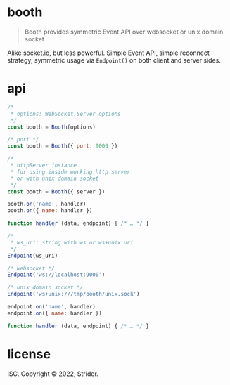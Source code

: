 # booth

> Booth provides symmetric Event API over websocket or unix domain socket

Alike socket.io, but less powerful. Simple Event API, simple reconnect strategy,
symmetric usage via `Endpoint()` on both client and server sides.

# api
```js
/*
 * options: WebSocket.Server options
 */
const booth = Booth(options)

/* port */
const booth = Booth({ port: 9000 })

/*
 * httpServer instance
 * for using inside working http server
 * or with unix domain socket
 */
const booth = Booth({ server })

booth.on('name', handler)
booth.on({ name: handler })

function handler (data, endpoint) { /* … */ }

/*
 * ws_uri: string with ws or ws+unix uri
 */
Endpoint(ws_uri)

/* websocket */
Endpoint('ws://localhost:9000')

/* unix domain socket */
Endpoint('ws+unix:///tmp/booth/unix.sock')

endpoint.on('name', handler)
endpoint.on({ name: handler })

function handler (data, endpoint) { /* … */ }
```

# license
ISC.
Copyright © 2022, Strider.

